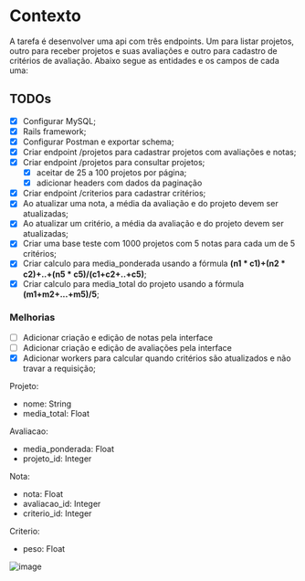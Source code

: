 # Contexto
A tarefa é desenvolver uma api com três endpoints. Um para listar projetos, outro para receber projetos e suas avaliações e outro para cadastro de critérios de avaliação. Abaixo segue as entidades e os campos de cada uma:

## TODOs

- [x] Configurar MySQL;
- [x] Rails framework;
- [x] Configurar Postman e exportar schema;
- [x] Criar endpoint /projetos para cadastrar projetos com avaliações e notas;
- [x] Criar endpoint /projetos para consultar projetos;
  - [x] aceitar de 25 a 100 projetos por página;
  - [x] adicionar headers com dados da paginação
- [x] Criar endpoint /criterios para cadastrar critérios;
- [x] Ao atualizar uma nota, a média da avaliação e do projeto devem ser atualizadas;
- [x] Ao atualizar um critério, a média da avaliação e do projeto devem ser atualizadas;
- [x] Criar uma base teste com 1000 projetos com 5 notas para cada um de 5 critérios;
- [x] Criar calculo para media_ponderada usando a fórmula  **(n1 * c1)+(n2 * c2)+..+(n5 * c5)/(c1+c2+..+c5)**;
- [x] Criar calculo para media_total do projeto usando a fórmula **(m1+m2+...+m5)/5**;

### Melhorias
- [ ] Adicionar criação e edição de notas pela interface
- [ ] Adicionar criação e edição de avaliações pela interface
- [x] Adicionar workers para calcular quando critérios são atualizados e não travar a requisição;

Projeto:
- nome: String
- media_total: Float

Avaliacao:
- media_ponderada: Float
- projeto_id: Integer

Nota:
- nota: Float
- avaliacao_id: Integer
- criterio_id: Integer

Criterio:
- peso: Float

![image](https://github.com/fagnerpereira/prosas-project/assets/4353880/e334818f-2773-4695-838f-b8fc455ea12f)
